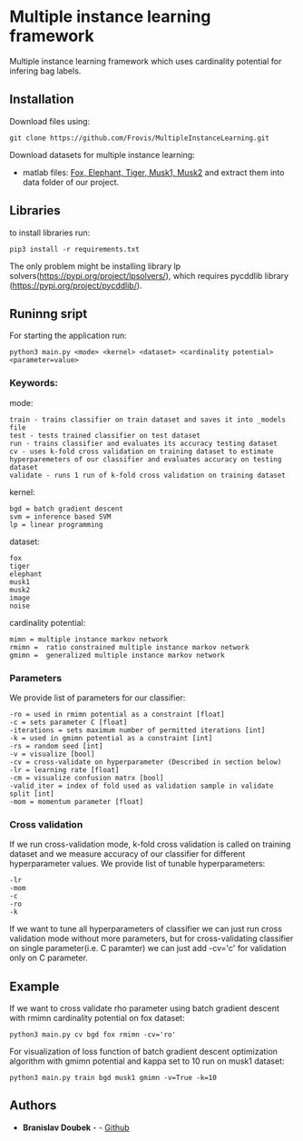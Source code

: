 # Multiple instance learning framework

Multiple instance learning framework which uses cardinality potential for infering bag labels.

## Installation
Download files using:
```
git clone https://github.com/Frovis/MultipleInstanceLearning.git
```
Download datasets for multiple instance learning:
* matlab files: [Fox, Elephant, Tiger, Musk1, Musk2](http://www.cs.columbia.edu/~andrews/mil/datasets.html)
and extract them into data folder of our project.
## Libraries
to install libraries run:
```
pip3 install -r requirements.txt 
```
The only problem might be installing library lp solvers(https://pypi.org/project/lpsolvers/), which requires pycddlib library (https://pypi.org/project/pycddlib/).
## Runinng sript
For starting the application run: 
```
python3 main.py <mode> <kernel> <dataset> <cardinality potential> <parameter=value>
```
### Keywords:
mode:
```
train - trains classifier on train dataset and saves it into _models file
test - tests trained classifier on test dataset
run - trains classifier and evaluates its accuracy testing dataset
cv - uses k-fold cross validation on training dataset to estimate hyperparemeters of our classifier and evaluates accuracy on testing dataset
validate - runs 1 run of k-fold cross validation on training dataset
```

kernel:
```
bgd = batch gradient descent
svm = inference based SVM
lp = linear programming
```
dataset:
```
fox
tiger
elephant
musk1
musk2
image
noise
```
cardinality potential:
```
mimn = multiple instance markov network
rmimn =  ratio constrained multiple instance markov network
gmimn =  generalized multiple instance markov network
```
### Parameters
We provide list of parameters for our classifier:
```
-ro = used in rmimn potential as a constraint [float]
-c = sets parameter C [float]
-iterations = sets maximum number of permitted iterations [int]
-k = used in gmimn potential as a constraint [int]
-rs = random seed [int]
-v = visualize [bool]
-cv = cross-validate on hyperparameter (Described in section below)
-lr = learning rate [float]
-cm = visualize confusion matrx [bool]
-valid_iter = index of fold used as validation sample in validate split [int]
-mom = momentum parameter [float]
```
### Cross validation
If we run cross-validation mode, k-fold cross validation is called on training dataset and we measure accuracy of our classifier for different hyperparameter values. We provide list of tunable hyperparameters:
```
-lr
-mom
-c
-ro
-k
```
If we want to tune all hyperparameters of classifier we can just run cross validation mode without more parameters, but for cross-validating classifier on single parameter(i.e. C paramter) we can just add -cv='c' for validation only on C parameter.
## Example
If we want to cross validate rho parameter using batch gradient descent with rmimn cardinality potential on fox dataset:
```
python3 main.py cv bgd fox rmimn -cv='ro'
```
For visualization of loss function of batch gradient descent optimization algorithm with gmimn potential and kappa set to 10 run on musk1 dataset:
```
python3 main.py train bgd musk1 gmimn -v=True -k=10
```


## Authors

* **Branislav Doubek** -  - [Github](https://github.com/branislav-doubek)
